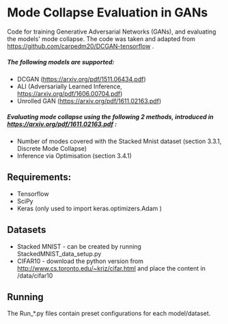 # Mode Collapse Evaluation in GANs
Code for training Generative Adversarial Networks (GANs), and evaluating the models' mode collapse.
The code was taken and adapted from https://github.com/carpedm20/DCGAN-tensorflow .

##### The following models are supported:
  - DCGAN (https://arxiv.org/pdf/1511.06434.pdf)
  - ALI (Adversarially Learned Inference, https://arxiv.org/pdf/1606.00704.pdf)
  - Unrolled GAN (https://arxiv.org/pdf/1611.02163.pdf)


##### Evaluating mode collapse using the following 2 methods, introduced in https://arxiv.org/pdf/1611.02163.pdf :
  - Number of modes covered with the Stacked Mnist dataset (section 3.3.1, Discrete Mode Collapse)
  - Inference via Optimisation (section 3.4.1)

## Requirements:

- Tensorflow
- SciPy
- Keras  (only used to import keras.optimizers.Adam )


## Datasets
- Stacked MNIST - can be created by running StackedMNIST_data_setup.py
- CIFAR10 - download the python version from  http://www.cs.toronto.edu/~kriz/cifar.html and place the content in /data/cifar10

## Running

The Run_*.py files contain preset configurations for each model/dataset.
